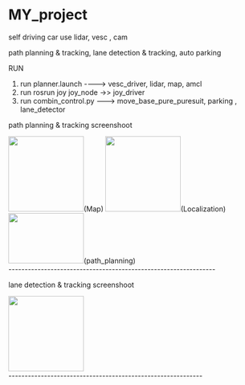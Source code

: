 # MY_project

self driving car
use lidar, vesc , cam

path planning & tracking, lane detection & tracking, auto parking

RUN
1. run planner.launch ----> vesc_driver, lidar, map, amcl
2. run rosrun joy joy_node ->> joy_driver
3. run combin_control.py ---> move_base_pure_puresuit, parking , lane_detector 


path planning & tracking screenshoot

<div>
<img src="https://user-images.githubusercontent.com/68090443/97652595-14262380-1aa2-11eb-82fc-b25f48751df6.jpg" width="150">(Map)</img>
<img src="https://user-images.githubusercontent.com/68090443/97652599-16887d80-1aa2-11eb-9b98-6f75cac846b7.jpg" width="150">(Localization)</img>
<img src="https://user-images.githubusercontent.com/68090443/97652603-1a1c0480-1aa2-11eb-8313-499bf31e9153.jpg" height ="100" width="150">(path_planning)</img>
</div>
----------------------------------------------------------------
  



lane detection & tracking screenshoot

<div>
  <img src="https://user-images.githubusercontent.com/68090443/97653115-5a2fb700-1aa3-11eb-921c-e675219cdbbc.jpg" width="150"></img>
</div>
------------------------------------------------------------
